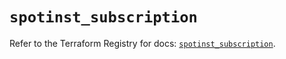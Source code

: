 # `spotinst_subscription`

Refer to the Terraform Registry for docs: [`spotinst_subscription`](https://registry.terraform.io/providers/spotinst/spotinst/1.225.0/docs/resources/subscription).
